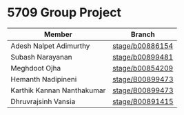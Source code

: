 # 5709 Group Project

| Member                        | Branch                                                                                       |
| ----------------------------- | -------------------------------------------------------------------------------------------- |
| Adesh Nalpet Adimurthy        | [stage/b00886154](https://git.cs.dal.ca/adimurthy/5709-group-project/-/tree/stage/b00886154) |
| Subash Narayanan              | [stage/b00899481](https://git.cs.dal.ca/adimurthy/5709-group-project/-/tree/stage/B00899481) |
| Meghdoot Ojha                 | [stage/b00854209](https://git.cs.dal.ca/adimurthy/5709-group-project/-/tree/stage/B00854209) |
| Hemanth Nadipineni            | [stage/B00899473](https://git.cs.dal.ca/adimurthy/5709-group-project/-/tree/stage/B00899473) |
| Karthik Kannan Nanthakumar    | [stage/B00899473](https://git.cs.dal.ca/adimurthy/5709-group-project/-/tree/stage/B00899473) |
| Dhruvrajsinh Vansia           | [stage/B00891415](https://git.cs.dal.ca/adimurthy/5709-group-project/-/tree/stage/b00891415) |
